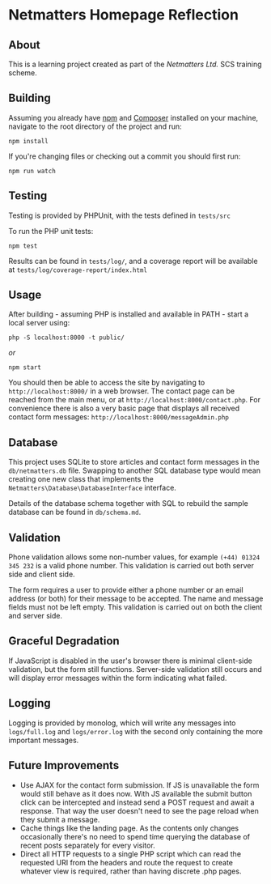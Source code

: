 # Netmatters Homepage Reflection

## About
This is a learning project created as part of the *Netmatters Ltd.* SCS training scheme.

## Building
Assuming you already have [npm](https://www.npmjs.com/get-npm) and [Composer](https://getcomposer.org/) installed on your machine, navigate to the root directory of the project and run:
```
npm install
```

If you're changing files or checking out a commit you should first run:
```
npm run watch
```

## Testing
Testing is provided by PHPUnit, with the tests defined in `tests/src`

To run the PHP unit tests:
```
npm test
```

Results can be found in `tests/log/`, and a coverage report will be available at `tests/log/coverage-report/index.html`

## Usage
After building - assuming PHP is installed and available in PATH - start a local server using:
```
php -S localhost:8000 -t public/
```
*or*
```
npm start
```

You should then be able to access the site by navigating to `http://localhost:8000/` in a web browser. The contact page can be reached from the main menu, or at `http://localhost:8000/contact.php`. For convenience there is also a very basic page that displays all received contact form messages: `http://localhost:8000/messageAdmin.php`

## Database
This project uses SQLite to store articles and contact form messages in the `db/netmatters.db` file. Swapping to another SQL database type would mean creating one new class that implements the `Netmatters\Database\DatabaseInterface` interface.

Details of the database schema together with SQL to rebuild the sample database can be found in `db/schema.md`.

## Validation
Phone validation allows some non-number values, for example `(+44) 01324 345 232` is a valid phone number. This validation is carried out both server side and client side.

The form requires a user to provide either a phone number or an email address (or both) for their message to be accepted. The name and message fields must not be left empty. This validation is carried out on both the client and server side.

## Graceful Degradation
If JavaScript is disabled in the user's browser there is minimal client-side validation, but the form still functions. Server-side validation still occurs and will display error messages within the form indicating what failed.

## Logging
Logging is provided by monolog, which will write any messages into `logs/full.log` and `logs/error.log` with the second only containing the more important messages.

## Future Improvements
* Use AJAX for the contact form submission. If JS is unavailable the form would still behave as it does now. With JS available the submit button click can be intercepted and instead send a POST request and await a response. That way the user doesn't need to see the page reload when they submit a message.
* Cache things like the landing page. As the contents only changes occasionally there's no need to spend time querying the database of recent posts separately for every visitor.
* Direct all HTTP requests to a single PHP script which can read the requested URI from the headers and route the request to create whatever view is required, rather than having discrete .php pages.
